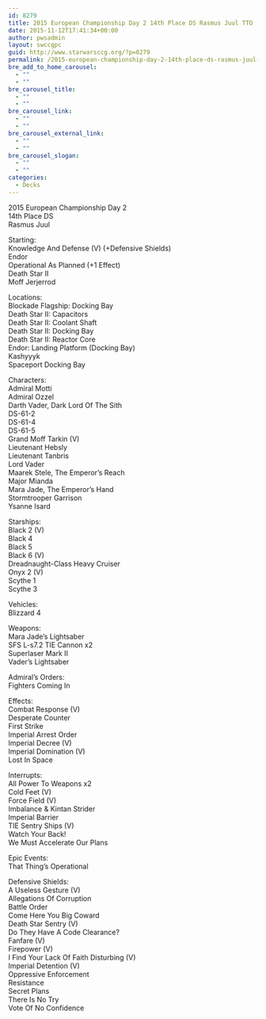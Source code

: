```yaml
---
id: 8279
title: 2015 European Championship Day 2 14th Place DS Rasmus Juul TTO
date: 2015-11-12T17:41:34+00:00
author: pwsadmin
layout: swccgpc
guid: http://www.starwarsccg.org/?p=8279
permalink: /2015-european-championship-day-2-14th-place-ds-rasmus-juul-tto/
bre_add_to_home_carousel:
  - ""
  - ""
bre_carousel_title:
  - ""
  - ""
bre_carousel_link:
  - ""
  - ""
bre_carousel_external_link:
  - ""
  - ""
bre_carousel_slogan:
  - ""
  - ""
categories:
  - Decks
---
```

2015 European Championship Day 2  
14th Place DS  
Rasmus Juul

Starting:  
Knowledge And Defense (V) (+Defensive Shields)  
Endor  
Operational As Planned (+1 Effect)  
Death Star II  
Moff Jerjerrod

Locations:  
Blockade Flagship: Docking Bay  
Death Star II: Capacitors  
Death Star II: Coolant Shaft  
Death Star II: Docking Bay  
Death Star II: Reactor Core  
Endor: Landing Platform (Docking Bay)  
Kashyyyk  
Spaceport Docking Bay

Characters:  
Admiral Motti  
Admiral Ozzel  
Darth Vader, Dark Lord Of The Sith  
DS-61-2  
DS-61-4  
DS-61-5  
Grand Moff Tarkin (V)  
Lieutenant Hebsly  
Lieutenant Tanbris  
Lord Vader  
Maarek Stele, The Emperor&#8217;s Reach  
Major Mianda  
Mara Jade, The Emperor&#8217;s Hand  
Stormtrooper Garrison  
Ysanne Isard

Starships:  
Black 2 (V)  
Black 4  
Black 5  
Black 6 (V)  
Dreadnaught-Class Heavy Cruiser  
Onyx 2 (V)  
Scythe 1  
Scythe 3

Vehicles:  
Blizzard 4

Weapons:  
Mara Jade&#8217;s Lightsaber  
SFS L-s7.2 TIE Cannon x2  
Superlaser Mark II  
Vader&#8217;s Lightsaber

Admiral&#8217;s Orders:  
Fighters Coming In

Effects:  
Combat Response (V)  
Desperate Counter  
First Strike  
Imperial Arrest Order  
Imperial Decree (V)  
Imperial Domination (V)  
Lost In Space

Interrupts:  
All Power To Weapons x2  
Cold Feet (V)  
Force Field (V)  
Imbalance & Kintan Strider  
Imperial Barrier  
TIE Sentry Ships (V)  
Watch Your Back!  
We Must Accelerate Our Plans

Epic Events:  
That Thing&#8217;s Operational

Defensive Shields:  
A Useless Gesture (V)  
Allegations Of Corruption  
Battle Order  
Come Here You Big Coward  
Death Star Sentry (V)  
Do They Have A Code Clearance?  
Fanfare (V)  
Firepower (V)  
I Find Your Lack Of Faith Disturbing (V)  
Imperial Detention (V)  
Oppressive Enforcement  
Resistance  
Secret Plans  
There Is No Try  
Vote Of No Confidence
